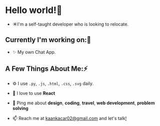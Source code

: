 # Hello world!👋 

- :sunny:I'm a self-taught developer who is looking to relocate.

## Currently I'm working on:👀
 - ✨ My own Chat App.
 
## A Few Things About Me:⚡️
- ⚙️  I use `.py`, `.js`, `.html`, `.css`, `.svg` daily.

- 💞️ I love to use **React** 

- 💬 Ping me about **design**, **coding**, **travel**, **web development**, **problem solving**

- 📫 Reach me at kaankacar02@gmail.com and let's talk[!](https://youtu.be/dQw4w9WgXcQ)
